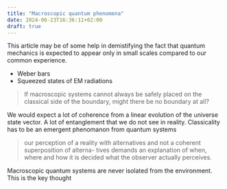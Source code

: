 ```yaml
---
title: "Macroscopic quantum phenomena"
date: 2024-06-23T16:36:11+02:00
draft: true
---
```



This article may be of some help in demistifying the fact that quantum mechanics is expected to appear only in small scales compared to our common experience.

- Weber bars
- Squeezed states of EM radiations

> If macroscopic systems cannot always be safely placed
on the classical side of the boundary, might there be no
boundary at all? 

We would expect a lot of coherence from a linear evolution of the universe state vector. A lot of entanglement that we do not see in reality. Classicality has to be an emergent phenomanon from quantum systems

> our perception of a reality with
alternatives and not a coherent superposition of alterna-
tives demands an explanation of when, where and how it is
decided what the observer actually perceives.

Macroscopic quantum systems are never isolated from the environment. This is the key thought